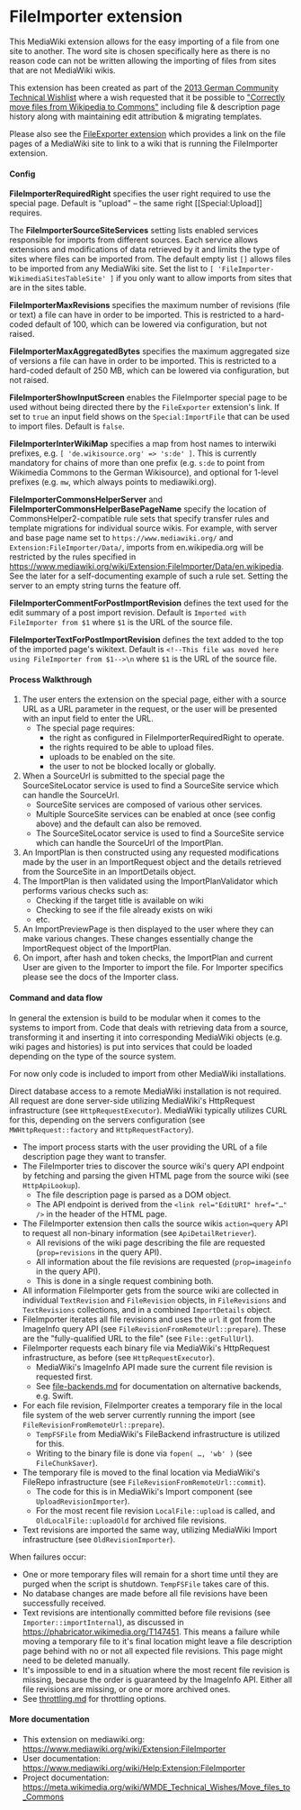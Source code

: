 # FileImporter extension

This MediaWiki extension allows for the easy importing of a file from one site to another.
The word site is chosen specifically here as there is no reason code can not be written allowing the
importing of files from sites that are not MediaWiki wikis.

This extension has been created as part of the
[2013 German Community Technical Wishlist](https://meta.wikimedia.org/wiki/WMDE_Technical_Wishes/Move_files_to_Commons)
where a wish requested that it be possible to
["Correctly move files from Wikipedia to Commons"](https://phabricator.wikimedia.org/T140462)
including file & description page history along with maintaining edit attribution & migrating
templates.

Please also see the [FileExporter extension](https://www.mediawiki.org/wiki/Extension:FileExporter)
which provides a link on the file pages of a MediaWiki site to link to a wiki that is running the
FileImporter extension.


#### Config

**FileImporterRequiredRight** specifies the user right required to use the special page. Default is
"upload" – the same right [[Special:Upload]] requires.

The **FileImporterSourceSiteServices** setting lists enabled services responsible for imports from different sources.
Each service allows extensions and modifications of data retrieved by it and limits the type of sites where files can be
imported from. The default empty list `[]` allows files to be imported from any MediaWiki site. Set the list to
`[ 'FileImporter-WikimediaSitesTableSite' ]` if you only want to allow imports from sites that are in the sites table.

**FileImporterMaxRevisions** specifies the maximum number of revisions (file or text) a file can
have in order to be imported. This is restricted to a hard-coded default of 100, which can be
lowered via configuration, but not raised.

**FileImporterMaxAggregatedBytes** specifies the maximum aggregated size of versions a file can have
in order to be imported. This is restricted to a hard-coded default of 250 MB, which can be lowered
via configuration, but not raised.

**FileImporterShowInputScreen** enables the FileImporter special page to be used without being directed there by the
`FileExporter` extension's link. If set to `true` an input field shows on the `Special:ImportFile` that can be used to
import files. Default is `false`.

**FileImporterInterWikiMap** specifies a map from host names to interwiki prefixes, e.g.
`[ 'de.wikisource.org' => 's:de' ]`. This is currently mandatory for chains of more than one prefix
(e.g. `s:de` to point from Wikimedia Commons to the German Wikisource), and optional for 1-level
prefixes (e.g. `mw`, which always points to mediawiki.org).

**FileImporterCommonsHelperServer** and **FileImporterCommonsHelperBasePageName** specify the
location of CommonsHelper2-compatible rule sets that specify transfer rules and template migrations
for individual source wikis. For example, with server and base page name set to
`https://www.mediawiki.org/` and `Extension:FileImporter/Data/`, imports from en.wikipedia.org will
be restricted by the rules specified in
https://www.mediawiki.org/wiki/Extension:FileImporter/Data/en.wikipedia. See the later for a
self-documenting example of such a rule set. Setting the server to an empty string turns the feature
off.

**FileImporterCommentForPostImportRevision** defines the text used for the edit summary of a post import revision.
Default is `Imported with FileImporter from $1` where `$1` is the URL of the source file.

**FileImporterTextForPostImportRevision** defines the text added to the top of the imported page's wikitext.
Default is `<!--This file was moved here using FileImporter from $1-->\n` where `$1` is the URL of the source file.

#### Process Walkthrough

1) The user enters the extension on the special page,
   either with a source URL as a URL parameter in the request,
   or the user will be presented with an input field to enter the URL.
    - The special page requires:
      - the right as configured in FileImporterRequiredRight to operate.
      - the rights required to be able to upload files.
      - uploads to be enabled on the site.
      - the user to not be blocked locally or globally.
2) When a SourceUrl is submitted to the special page the SourceSiteLocator service is used to find a
   SourceSite service which can handle the SourceUrl.
      - SourceSite services are composed of various other services.
      - Multiple SourceSite services can be enabled at once (see config above) and the default can also be removed.
      - The SourceSiteLocator service is used to find a SourceSite service which can handle the SourceUrl of the ImportPlan.
4) An ImportPlan is then constructed using any requested modifications made by the user in an ImportRequest object
   and the details retrieved from the SourceSite in an ImportDetails object.
5) The ImportPlan is then validated using the ImportPlanValidator which performs various checks such as:
      - Checking if the target title is available on wiki
      - Checking to see if the file already exists on wiki
      - etc.
6) An ImportPreviewPage is then displayed to the user where they can make various changes.
   These changes essentially change the ImportRequest object of the ImportPlan.
7) On import, after hash and token checks, the ImportPlan and current User are given to the Importer to import the file.
   For Importer specifics please see the docs of the Importer class.

#### Command and data flow

In general the extension is build to be modular when it comes to the systems to import from. Code
that deals with retrieving data from a source, transforming it and inserting it into corresponding
MediaWiki objects (e.g. wiki pages and histories) is put into services that could be loaded
depending on the type of the source system.

For now only code is included to import from other MediaWiki installations.

Direct database access to a remote MediaWiki installation is not required. All request are done
server-side utilizing MediaWiki's HttpRequest infrastructure (see `HttpRequestExecutor`). MediaWiki
typically utilizes CURL for this, depending on the servers configuration (see
`MWHttpRequest::factory` and `HttpRequestFactory`).

- The import process starts with the user providing the URL of a file description page they want to
  transfer.
- The FileImporter tries to discover the source wiki's query API endpoint by fetching and parsing
  the given HTML page from the source wiki (see `HttpApiLookup`).
  - The file description page is parsed as a DOM object.
  - The API endpoint is derived from the `<link rel="EditURI" href="…" />` in the header of the
    HTML page.
- The FileImporter extension then calls the source wikis `action=query` API to request all
  non-binary information (see `ApiDetailRetriever`).
  - All revisions of the wiki page describing the file are requested (`prop=revisions` in the query
    API).
  - All information about the file revisions are requested (`prop=imageinfo` in the query API).
  - This is done in a single request combining both.
- All information FileImporter gets from the source wiki are collected in individual `TextRevision`
  and `FileRevision` objects, in `FileRevisions` and `TextRevisions` collections, and in a combined
  `ImportDetails` object.
- FileImporter iterates all file revisions and uses the `url` it got from the ImageInfo query API
  (see `FileRevisionFromRemoteUrl::prepare`). These are the "fully-qualified URL to the file" (see
  `File::getFullUrl`).
- FileImporter requests each binary file via MediaWiki's HttpRequest infrastructure, as before (see
  `HttpRequestExecutor`).
  - MediaWiki's ImageInfo API made sure the current file revision is requested first.
  - See [file-backends.md](docs/file-backends.md) for documentation on alternative backends, e.g.
    Swift.
- For each file revision, FileImporter creates a temporary file in the local file system of the web
  server currently running the import (see `FileRevisionFromRemoteUrl::prepare`).
  - `TempFSFile` from MediaWiki's FileBackend infrastructure is utilized for this.
  - Writing to the binary file is done via `fopen( …, 'wb' )` (see `FileChunkSaver`).
- The temporary file is moved to the final location via MediaWiki's FileRepo infrastructure (see
  `FileRevisionFromRemoteUrl::commit`).
  - The code for this is in MediaWiki's Import component (see `UploadRevisionImporter`).
  - For the most recent file revision `LocalFile::upload` is called, and `OldLocalFile::uploadOld`
    for archived file revisions.
- Text revisions are imported the same way, utilizing MediaWiki Import infrastructure (see
  `OldRevisionImporter`).

When failures occur:
- One or more temporary files will remain for a short time until they are purged when the script is
  shutdown. `TempFSFile` takes care of this.
- No database changes are made before all file revisions have been successfully received.
- Text revisions are intentionally committed before file revisions (see `Importer::importInternal`),
  as discussed in https://phabricator.wikimedia.org/T147451. This means a failure while moving a
  temporary file to it's final location might leave a file description page behind with no or not
  all expected file revisions. This page might need to be deleted manually.
- It's impossible to end in a situation where the most recent file revision is missing, because the
  order is guaranteed by the ImageInfo API. Either all file revisions are missing, or one or more
  archived ones.
- See [throttling.md](docs/throttling.md) for throttling options.

#### More documentation
- This extension on mediawiki.org: https://www.mediawiki.org/wiki/Extension:FileImporter
- User documentation: https://www.mediawiki.org/wiki/Help:Extension:FileImporter
- Project documentation: https://meta.wikimedia.org/wiki/WMDE_Technical_Wishes/Move_files_to_Commons
